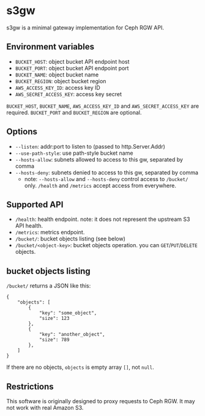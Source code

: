 s3gw
====

s3gw is a minimal gateway implementation for Ceph RGW API.

Environment variables
---------------------

- `BUCKET_HOST`: object bucket API endpoint host
- `BUCKET_PORT`: object bucket API endpoint port
- `BUCKET_NAME`: object bucket name
- `BUCKET_REGION`: object bucket region
- `AWS_ACCESS_KEY_ID`: access key ID
- `AWS_SECRET_ACCESS_KEY`: access key secret

`BUCKET_HOST`,  `BUCKET_NAME`, `AWS_ACCESS_KEY_ID` and `AWS_SECRET_ACCESS_KEY` are required. `BUCKET_PORT` and `BUCKET_REGION` are optional.

Options
-------

- `--listen`: addr:port to listen to (passed to http.Server.Addr)
- `--use-path-style`: use path-style bucket name
- `--hosts-allow`: subnets allowed to access to this gw, separated by comma
- `--hosts-deny`: subnets denied to access to this gw, separated by comma
  - note: `--hosts-allow` and `--hosts-deny` control access to `/bucket/` only. `/health` and `/metrics` accept access from everywhere.

Supported API
-------------

- `/health`: health endpoint. note: it does not represent the upstream S3 API health.
- `/metrics`: metrics endpoint.
- `/bucket/`: bucket objects listing (see below)
- `/bucket/<object-key>`: bucket objects operation. you can `GET`/`PUT`/`DELETE` objects.

## bucket objects listing

`/bucket/` returns a JSON like this:

```
{
    "objects": [
        {
            "key": "some_object",
            "size": 123
        },
        {
            "key": "another_object",
            "size": 789
        },
    ]
}
```

If there are no objects, `objects` is empty array `[]`, not `null`.

Restrictions
------------

This software is originally designed to proxy requests to Ceph RGW. It may not work with real Amazon S3.
